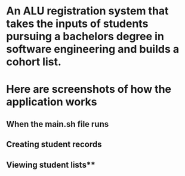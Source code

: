 # An ALU registration system that takes the inputs of students pursuing a bachelors degree in software engineering and builds a cohort list.

# Here are screenshots of how the application works

## When the main.sh file runs



## Creating student records


## Viewing student lists**
